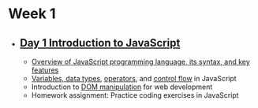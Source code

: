 # Week 1

- ## [Day 1  Introduction to JavaScript]()

  - [Overview of JavaScript programming language, its syntax, and key features](/Week2/Day1/Overview/)
  - [Variables, data types](/Week2/Day1/VariablesAndDatatypes/), [operators](/Week2/Day1/Operators/), and [control flow](/Week2/Day1/ControlflowStatements/) in JavaScript
  - Introduction to [DOM manipulation](/Week2/Day1/DOM/) for web development
  - Homework assignment: Practice coding exercises in JavaScript
